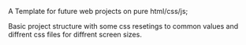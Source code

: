 A Template for future web projects on pure html/css/js;

Basic project structure with some css resetings to common values and diffrent css files for diffrent screen sizes.
